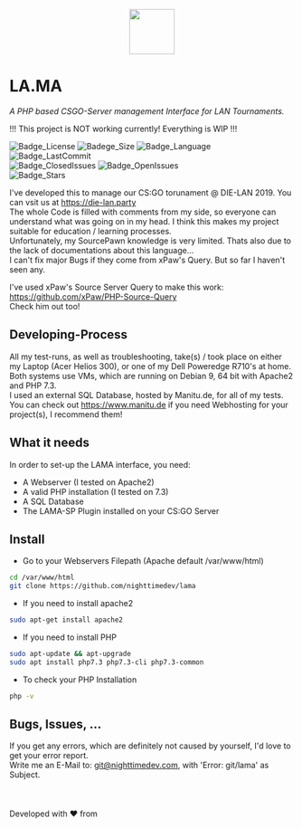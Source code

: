 <p align="center">
<img src="https://development.lintra.nighttimedev.com/assets/media/img/ntd_black.svg" data-canonical-src="https://gyazo.com/eb5c5741b6a9a16c692170a41a49c858.png" height="80" />  
</p>

# LA.MA  
*A PHP based CSGO-Server management Interface for LAN Tournaments.*  

!!! This project is NOT working currently! Everything is WIP !!!  

![Badge_License](https://img.shields.io/github/license/nighttimedev/lama.svg)
![Badege_Size](https://img.shields.io/github/repo-size/nighttimedev/lama.svg)
![Badge_Language](https://img.shields.io/github/languages/top/nighttimedev/lama.svg)
![Badge_LastCommit](https://img.shields.io/github/last-commit/nighttimedev/lama.svg)  
![Badge_ClosedIssues](https://img.shields.io/github/issues-closed/nighttimedev/lama.svg)
![Badge_OpenIssues](https://img.shields.io/github/issues/nighttimedev/lama.svg)  
![Badge_Stars](https://img.shields.io/github/stars/nighttimedev/lama.svg?style=social)


I've developed this to manage our CS:GO torunament @ DIE-LAN 2019. You can vsit us at https://die-lan.party  
The whole Code is filled with comments from my side, so everyone can understand what was going on in my head. I think this makes my project suitable for education / learning processes.  
Unfortunately, my SourcePawn knowledge is very limited. Thats also due to the lack of documentations about this language...  
I can't fix major Bugs if they come from xPaw's Query. But so far I haven't seen any.  

I've used xPaw's Source Server Query to make this work: https://github.com/xPaw/PHP-Source-Query  
Check him out too!  
## Developing-Process
All my test-runs, as well as troubleshooting, take(s) / took place on either my Laptop (Acer Helios 300), or one of my Dell Poweredge R710's at home.  
Both systems use VMs, which are running on Debian 9, 64 bit with Apache2 and PHP 7.3.  
I used an external SQL Database, hosted by Manitu.de, for all of my tests.  
You can check out https://www.manitu.de if you need Webhosting for your project(s), I recommend them!  
## What it needs
In order to set-up the LAMA interface, you need:  
- A Webserver (I tested on Apache2)  
- A valid PHP installation (I tested on 7.3)  
- A SQL Database  
- The LAMA-SP Plugin installed on your CS:GO Server  
## Install
- Go to your Webservers Filepath (Apache default /var/www/html)  
```sh
cd /var/www/html
git clone https://github.com/nighttimedev/lama
```  
- If you need to install apache2  
```sh
sudo apt-get install apache2
```
- If you need to install PHP  
```sh
sudo apt-update && apt-upgrade 
sudo apt install php7.3 php7.3-cli php7.3-common
```
- To check your PHP Installation
```sh
php -v
```
  
## Bugs, Issues, ...
If you get any errors, which are definitely not caused by yourself, I'd love to get your error report.  
Write me an E-Mail to: git@nighttimedev.com, with 'Error: git/lama' as Subject.
<br>
<br>
<br>  
Developed with :heart: from <img src="https://upload.wikimedia.org/wikipedia/en/thumb/b/ba/Flag_of_Germany.svg/1280px-Flag_of_Germany.svg.png" data-canonical-src="https://gyazo.com/eb5c5741b6a9a16c692170a41a49c858.png" width="25" height="15" />
